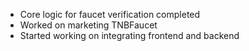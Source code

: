 - Core logic for faucet verification completed
- Worked on marketing TNBFaucet
- Started working on integrating frontend and backend